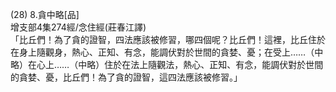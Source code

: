 (28) 8.貪中略[品]  
增支部4集274經/念住經(莊春江譯)  
「比丘們！為了貪的證智，四法應該被修習，哪四個呢？比丘們！這裡，比丘住於在身上隨觀身，熱心、正知、有念，能調伏對於世間的貪婪、憂；在受上……（中略）在心上……（中略）住於在法上隨觀法，熱心、正知、有念，能調伏對於世間的貪婪、憂，比丘們！為了貪的證智，這四法應該被修習。」  
  
  
